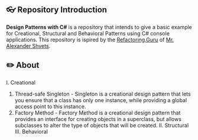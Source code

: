 ## :eyeglasses: Repository Introduction
**Design Patterns with C#** is a repository that intends to give a basic example for Creational, Structural and Behavioral Patterns using C# console applications.
This repository is ispired by the [Refactoring.Guru](https://refactoring.guru/) of [Mr. Alexander Shvets](https://github.com/neochief).
## :pencil2: About
I. Creational
  1. Thread-safe Singleton 
    - Singleton is a creational design pattern that lets you ensure that a class has only one instance, while providing a global access point to this instance.
  2. Factory Method
    - Factory Method is a creational design pattern that provides an interface for creating objects in a superclass, but allows subclasses to alter the type of objects that will be created.
II. Structural
III. Behavioral
